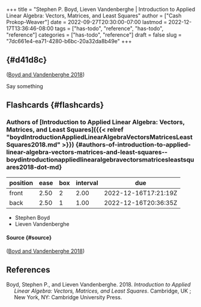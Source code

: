 +++
title = "Stephen P. Boyd, Lieven Vandenberghe | Introduction to Applied Linear Algebra: Vectors, Matrices, and Least Squares"
author = ["Cash Prokop-Weaver"]
date = 2022-09-27T20:30:00-07:00
lastmod = 2022-12-17T13:36:46-08:00
tags = ["has-todo", "reference", "has-todo", "reference"]
categories = ["has-todo", "reference"]
draft = false
slug = "7dc661e4-ea71-4280-b6bc-20a32da8b49e"
+++

##  {#d41d8c}

(<a href="#citeproc_bib_item_1">Boyd and Vandenberghe 2018</a>)

Say something


## Flashcards {#flashcards}


### Authors of [Introduction to Applied Linear Algebra: Vectors, Matrices, and Least Squares]({{< relref "boydIntroductionAppliedLinearAlgebraVectorsMatricesLeastSquares2018.md" >}}) {#authors-of-introduction-to-applied-linear-algebra-vectors-matrices-and-least-squares--boydintroductionappliedlinearalgebravectorsmatricesleastsquares2018-dot-md}

| position | ease | box | interval | due                  |
|----------|------|-----|----------|----------------------|
| front    | 2.50 | 2   | 2.00     | 2022-12-16T17:21:19Z |
| back     | 2.50 | 1   | 1.00     | 2022-12-16T20:36:35Z |

-   Stephen Boyd
-   Lieven Vandenberghe


#### Source {#source}

(<a href="#citeproc_bib_item_1">Boyd and Vandenberghe 2018</a>)

## References

<style>.csl-entry{text-indent: -1.5em; margin-left: 1.5em;}</style><div class="csl-bib-body">
  <div class="csl-entry"><a id="citeproc_bib_item_1"></a>Boyd, Stephen P., and Lieven Vandenberghe. 2018. <i>Introduction to Applied Linear Algebra: Vectors, Matrices, and Least Squares</i>. Cambridge, UK ; New York, NY: Cambridge University Press.</div>
</div>
